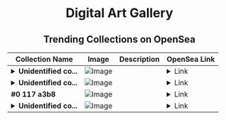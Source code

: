 <div align="center">

# Digital Art Gallery

## Trending Collections on OpenSea

| Collection Name                       | Image                                                                                     | Description                       | OpenSea Link                                                                                          |
|---------------------------------------|-------------------------------------------------------------------------------------------|-----------------------------------|--------------------------------------------------------------------------------------------------------|
| **<details><summary>Unidentified co...</summary>Unidentified contract 365ec978-5fe2-42c2-a28e-c469fb20f1c7</details>** | ![Image](https://i.seadn.io/s/raw/files/6c5f3c63da8bac7eb300c742b9db0740.png?w=500&auto=format?w=200&auto=format) |  | <details><summary>Link</summary>[Unidentified contract 365ec978-5fe2-42c2-a28e-c469fb20f1c7](https://opensea.io/collection/unidentified-contract-365ec978-5fe2-42c2-a28e-c469)</details> |
| **<details><summary>Unidentified co...</summary>Unidentified contract c76d9b68-9178-4aad-91f8-41263e132769</details>** | ![Image](https://i.seadn.io/s/raw/files/e86404459f0a28661c41bd910f8b5899.png?w=500&auto=format?w=200&auto=format) |  | <details><summary>Link</summary>[Unidentified contract c76d9b68-9178-4aad-91f8-41263e132769](https://opensea.io/collection/unidentified-contract-c76d9b68-9178-4aad-91f8-4126)</details> |
| **#0 117 a3b8** | ![Image](https://i.seadn.io/s/raw/files/f053834f05a4c1a44a3127b0358dc117.jpg?w=500&auto=format?w=200&auto=format) |  | <details><summary>Link</summary>[#0 117 a3b8](https://opensea.io/collection/0-117-a3b8)</details> |
| **<details><summary>Unidentified co...</summary>Unidentified contract 1b5f11f6-81c4-4bf3-a4d0-76219f7382ce</details>** | ![Image](https://i.seadn.io/s/raw/files/e86404459f0a28661c41bd910f8b5899.png?w=500&auto=format?w=200&auto=format) |  | <details><summary>Link</summary>[Unidentified contract 1b5f11f6-81c4-4bf3-a4d0-76219f7382ce](https://opensea.io/collection/unidentified-contract-1b5f11f6-81c4-4bf3-a4d0-7621)</details> |

</div>
